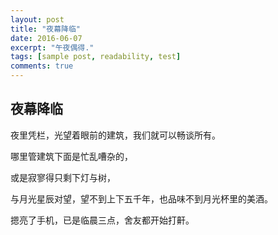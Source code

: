 ```yaml
---
layout: post
title: "夜幕降临"
date: 2016-06-07
excerpt: "午夜偶得."
tags: [sample post, readability, test]
comments: true
---
```

## 夜幕降临

夜里凭栏，光望着眼前的建筑，我们就可以畅谈所有。

哪里管建筑下面是忙乱嘈杂的，

或是寂寥得只剩下灯与树，

与月光星辰对望，望不到上下五千年，也品味不到月光杯里的美酒。

摁亮了手机，已是临晨三点，舍友都开始打鼾。